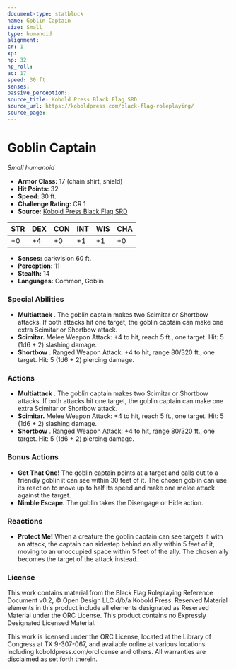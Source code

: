 ```yaml
---
document-type: statblock
name: Goblin Captain
size: Small
type: humanoid
alignment: 
cr: 1
xp: 
hp: 32
hp_roll: 
ac: 17
speed: 30 ft.
senses: 
passive_perception: 
source_title: Kobold Press Black Flag SRD
source_url: https://koboldpress.com/black-flag-roleplaying/
source_page: 
---
```


# Goblin Captain

*Small humanoid*

- **Armor Class:** 17 (chain shirt, shield)
- **Hit Points:** 32
- **Speed:** 30 ft.
- **Challenge Rating:** CR 1
- **Source:** [Kobold Press Black Flag SRD](https://koboldpress.com/black-flag-roleplaying/)

| STR | DEX | CON | INT | WIS | CHA |
| --- | --- | --- | --- | --- | --- |
| +0 | +4 | +0 | +1 | +1 | +0 |

- **Senses:** darkvision 60 ft.
- **Perception:** 11
- **Stealth:** 14
- **Languages:** Common, Goblin

### Special Abilities

- **Multiattack** . The goblin captain makes two Scimitar or Shortbow attacks. If both attacks hit one target, the goblin captain can make one extra Scimitar or Shortbow attack.
- **Scimitar.** Melee Weapon Attack: +4 to hit, reach 5 ft., one target. Hit: 5 (1d6 + 2) slashing damage.
- **Shortbow** . Ranged Weapon Attack: +4 to hit, range 80/320 ft., one target. Hit: 5 (1d6 + 2) piercing damage.

### Actions

- **Multiattack** . The goblin captain makes two Scimitar or Shortbow attacks. If both attacks hit one target, the goblin captain can make one extra Scimitar or Shortbow attack.
- **Scimitar.** Melee Weapon Attack: +4 to hit, reach 5 ft., one target. Hit: 5 (1d6 + 2) slashing damage.
- **Shortbow** . Ranged Weapon Attack: +4 to hit, range 80/320 ft., one target. Hit: 5 (1d6 + 2) piercing damage.

### Bonus Actions

- **Get That One!** The goblin captain points at a target and calls out to a friendly goblin it can see within 30 feet of it. The chosen goblin can use its reaction to move up to half its speed and make one melee attack against the target.
- **Nimble Escape.** The goblin takes the Disengage or Hide action.

### Reactions

- **Protect Me!** When a creature the goblin captain can see targets it with an attack, the captain can sidestep behind an ally within 5 feet of it, moving to an unoccupied space within 5 feet of the ally. The chosen ally becomes the target of the attack instead.

### License

This work contains material from the Black Flag Roleplaying Reference Document v0.2, © Open Design LLC d/b/a Kobold Press. Reserved Material elements in this product include all elements designated as Reserved Material under the ORC License. This product contains no Expressly Designated Licensed Material.

This work is licensed under the ORC License, located at the Library of Congress at TX 9-307-067, and available online at various locations including koboldpress.com/orclicense and others. All warranties are disclaimed as set forth therein.
